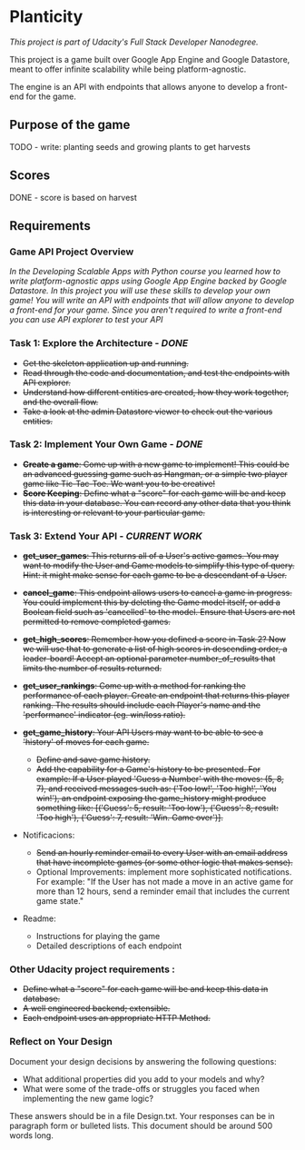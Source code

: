# Planticity

_This project is part of Udacity's Full Stack Developer Nanodegree._

This project is a game built over Google App Engine and Google Datastore, meant to offer infinite scalability while being platform-agnostic.
 
The engine is an API with endpoints that allows anyone to develop a front-end for the game.
 
## Purpose of the game

TODO - write: planting seeds and growing plants to get harvests

## Scores

DONE - score is based on harvest

## Requirements

### Game API Project Overview

_In the Developing Scalable Apps with Python course you learned how to write platform-agnostic apps using Google App Engine backed by Google Datastore. In this project you will use these skills to develop your own game! You will write an API with endpoints that will allow anyone to develop a front-end for your game. Since you aren't required to write a front-end you can use API explorer to test your API_

### Task 1: Explore the Architecture - _DONE_

  * ~~Get the skeleton application up and running.~~
  * ~~Read through the code and documentation, and test the endpoints with API explorer.~~
  * ~~Understand how different entities are created, how they work together, and the overall flow.~~
  * ~~Take a look at the admin Datastore viewer to check out the various entities.~~

### Task 2: Implement Your Own Game - _DONE_

  * ~~**Create a game**: Come up with a new game to implement! This could be an advanced guessing game such as Hangman, or a simple two player game like Tic-Tac-Toe. We want you to be creative!~~
  * ~~**Score Keeping**: Define what a "score" for each game will be and keep this data in your database. You can record any other data that you think is interesting or relevant to your particular game.~~

### Task 3: Extend Your API - _CURRENT WORK_

  * ~~**get_user_games**: This returns all of a User's active games. You may want to modify the User and Game models to simplify this type of query. Hint: it might make sense for each game to be a descendant of a User.~~
  * ~~**cancel_game**: This endpoint allows users to cancel a game in progress. You could implement this by deleting the Game model itself, or add a Boolean field such as 'cancelled' to the model. Ensure that Users are not permitted to remove completed games.~~
  * ~~**get_high_scores**: Remember how you defined a score in Task 2? Now we will use that to generate a list of high scores in descending order, a leader-board! Accept an optional parameter number_of_results that limits the number of results returned.~~
  * ~~**get_user_rankings**: Come up with a method for ranking the performance of each player. Create an endpoint that returns this player ranking. The results should include each Player's name and the 'performance' indicator (eg. win/loss ratio).~~
  * ~~**get_game_history**: Your API Users may want to be able to see a 'history' of moves for each game.~~
    * ~~Define and save game history.~~
    * ~~Add the capability for a Game's history to be presented. For example: If a User played 'Guess a Number' with the moves: (5, 8, 7), and received messages such as: ('Too low!', 'Too high!', 'You win!'), an endpoint exposing the game_history might produce something like: [('Guess': 5, result: 'Too low'), ('Guess': 8, result: 'Too high'), ('Guess': 7, result: 'Win. Game over')].~~

  * Notificacions:
    * ~~Send an hourly reminder email to every User with an email address that have incomplete games (or some other logic that makes sense).~~
    * Optional Improvements: implement more sophisticated notifications. For example: "If the User has not made a move in an active game for more than 12 hours, send a reminder email that includes the current game state."

  * Readme:
    * Instructions for playing the game
    * Detailed descriptions of each endpoint

### Other Udacity project requirements :
  * ~~Define what a "score" for each game will be and keep this data in database.~~
  * ~~A well engineered backend; extensible.~~
  * ~~Each endpoint uses an appropriate HTTP Method.~~



### Reflect on Your Design
Document your design decisions by answering the following questions:
   
- What additional properties did you add to your models and why?
- What were some of the trade-offs or struggles you faced when implementing the new game logic?

These answers should be in a file Design.txt.
Your responses can be in paragraph form or bulleted lists.
This document should be around 500 words long.
